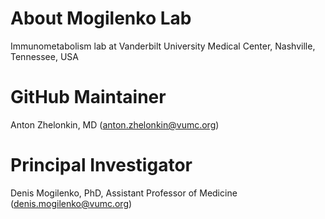 # About Mogilenko Lab 
Immunometabolism lab at Vanderbilt University Medical Center, Nashville, Tennessee, USA

# GitHub Maintainer 
Anton Zhelonkin, MD (anton.zhelonkin@vumc.org)

# Principal Investigator 
Denis Mogilenko, PhD, Assistant Professor of Medicine (denis.mogilenko@vumc.org)


